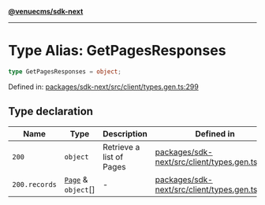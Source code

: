 [**@venuecms/sdk-next**](../Index.md)

***

# Type Alias: GetPagesResponses

```ts
type GetPagesResponses = object;
```

Defined in: [packages/sdk-next/src/client/types.gen.ts:299](https://github.com/venuecms/sdk/blob/93f6bf3ae5c71ab7e4dd72baca4ddff927ddbc9f/packages/sdk-next/src/client/types.gen.ts#L299)

## Type declaration

| Name | Type | Description | Defined in |
| ------ | ------ | ------ | ------ |
| <a id="200"></a> `200` | `object` | Retrieve a list of Pages | [packages/sdk-next/src/client/types.gen.ts:303](https://github.com/venuecms/sdk/blob/93f6bf3ae5c71ab7e4dd72baca4ddff927ddbc9f/packages/sdk-next/src/client/types.gen.ts#L303) |
| `200.records` | [`Page`](Page.md) & `object`[] | - | [packages/sdk-next/src/client/types.gen.ts:304](https://github.com/venuecms/sdk/blob/93f6bf3ae5c71ab7e4dd72baca4ddff927ddbc9f/packages/sdk-next/src/client/types.gen.ts#L304) |
